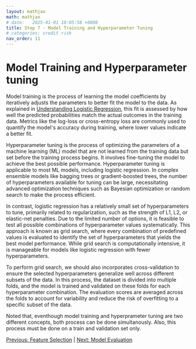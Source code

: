```yaml
---
layout: mathjax
math: mathjax
# date:   2025-01-01 10:05:58 +0800
title: Step 7 - Model Training and Hyperparameter Tuning
# categories: credit risk
nav_order: 11
---
```


# Model Training and Hyperparameter tuning
Model training is the process of learning the model coefficients by iteratively adjusts the parameters to better fit the model to the data. As explained in [Understanding Logistic Regression](logistic-regression-modelling.md), this fit is assessed by how well the predicted probabilities match the actual outcomes in the training data. Metrics like the log-loss or cross-entropy loss are commonly used to quantify the model's accuracy during training, where lower values indicate a better fit.

Hyperparameter tuning is the process of optimizing the parameters of a machine learning (ML) model that are not learned from the training data but set before the training process begins. It involves fine-tuning the model to achieve the best possible performance. Hyperparameter tuning is applicable to most ML models, including logistic regression. In complex ensemble models like bagging trees or gradient-boosted trees, the number of hyperparameters available for tuning can be large, necessitating advanced optimization techniques such as Bayesian optimization or random search to make the process efficient.

In contrast, logistic regression has a relatively small set of hyperparameters to tune, primarily related to regularization, such as the strength of L1, L2, or elastic-net penalties. Due to the limited number of options, it is feasible to test all possible combinations of hyperparameter values systematically. This approach is known as grid search, where every combination of predefined values is evaluated to identify the set of hyperparameters that yields the best model performance. While grid search is computationally intensive, it is manageable for models like logistic regression with fewer hyperparameters.

To perform grid search, we should also incorporates cross-validation to ensure the selected hyperparameters generalize well across different subsets of the data. In this process, the dataset is divided into multiple folds, and the model is trained and validated on these folds for each hyperparameter combination. The evaluation scores are averaged across the folds to account for variability and reduce the risk of overfitting to a specific subset of the data. 

Noted that, eventhough model training and hyperprameter tuning are two different concepts, both process can be done simultanously. Also, this process must be done on a train and validation set only.

[Previous: Feature Selection](./feature-selection.md) | [Next: Model Evaluation](./model-evaluation.md)